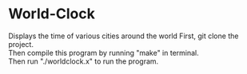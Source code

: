 # World-Clock
Displays the time of various cities around the world
First, git clone the project. <br />
Then compile this program by running "make" in terminal. <br />
Then run "./worldclock.x" to run the program.
